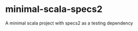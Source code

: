 minimal-scala-specs2
====================

A minimal scala project with specs2 as a testing dependency
